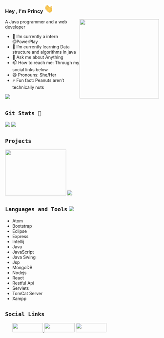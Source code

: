### Hey , I'm Princy <img src="https://raw.githubusercontent.com/ABSphreak/ABSphreak/master/gifs/Hi.gif" width="30px">
<a href="https://github.com/Princy-Gupta"><img align="right" width="260" height="260" src="https://i.pinimg.com/474x/38/22/55/38225544a586d1d67bce1c65d9232a69.jpg"></a>
A Java programmer and a web developer
- 🔭 I’m currently a intern @PowerPlay
- 🌱 I’m currently learning Data structure and algorithms in java
- 💬 Ask me about Anything
- 📫 How to reach me: Through my social links below
- 😄 Pronouns: She/Her
- ⚡ Fun fact: Peanuts aren’t technically nuts

![](https://komarev.com/ghpvc/?username=abhishek5324&color=ff69b4)


## `Git Stats 🤞`
<img src="https://github-readme-stats-gilt-two.vercel.app/api?username=Princy-Gupta&show_icons=true&theme=radical"> <img src="https://github-readme-stats-gilt-two.vercel.app/api/top-langs?username=Princy-Gupta&show_icons=true&theme=radical"> 
<!-- <img src="https://media.giphy.com/media/LmNwrBhejkK9EFP504/giphy.gif" width="150px" height="150px"> -->

## `Projects`
<a href="https://github.com/Princy-Gupta?tab=repositories" > <img src="https://media.giphy.com/media/H62Q7V3uquoeIIRRXf/giphy.gif" width="200px" height="150px"></a>
                    <img src="https://media.giphy.com/media/SXxI9NlwvYiY3bRsck/giphy.gif" height="150px" widhth="300px" />


## `Languages and Tools` <img src="https://camo.githubusercontent.com/40dff491d4e8123af55298ef908faedb66c463e5/68747470733a2f2f6d656469612e67697068792e636f6d2f6d656469612f57556c706c634d704f43456d5447427442572f67697068792e676966" width="39px">
<ul>
    <li>Atom</li>
    <li>Bootstrap</li>
    <li>Eclipse</li>
    <li>Express</li>
    <li>Intellij</li>
    <li>Java</li>
    <li>JavaScript</li>
    <li>Java Swing</li>
    <li>Jsp</li>
    <li>MongoDB</li>
    <li>Nodejs</li>
    <li>React</li>
    <li>Restful Api</li>
    <li>Servlets</li>
    <li>TomCat Server</li>
    <li>Xampp</li>
    
    
</ul>

## `Social Links`

<ul style="list-style:none:">
    <a href="mailto:princy1894.cse18@chitkara.edu.in"> <img src="https://img.shields.io/badge/Gmail-D14836?style=for-the-badge&logo=gmail&logoColor=white" width="100px" height="30px"> </a><a href="https://www.linkedin.com/in/princy-gupta-5b470a185/"><img src="https://img.shields.io/badge/LinkedIn-0077B5?style=for-the-badge&logo=linkedin&logoColor=white" width="100px" height="30px"></a> <a href="https://github.com/Princy-Gupta"> <img src="https://img.shields.io/badge/GitHub-100000?style=for-the-badge&logo=github&logoColor=white" width="100px" height="30px"></a> </ul>
